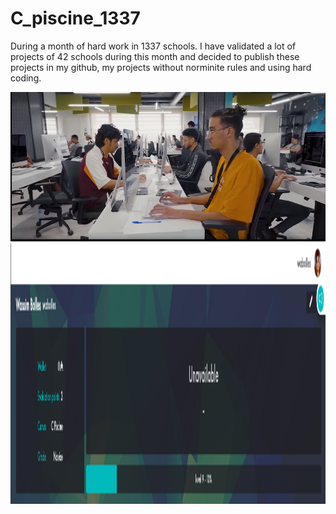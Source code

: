# C_piscine_1337

During a month of hard work in 1337 schools. I have validated a lot of projects of 42 schools during this month and decided to publish these projects in my github, my projects without norminite rules and using hard coding.

<img src="https://github.com/wmBolles/C-piscine-1337/blob/main/images/Screenshot%202023-08-27%20120959.png">
<img width="878" height="417" src="https://github.com/wmBolles/C-piscine-1337/blob/main/images/Screenshot%202023-08-28%20210910.png">
